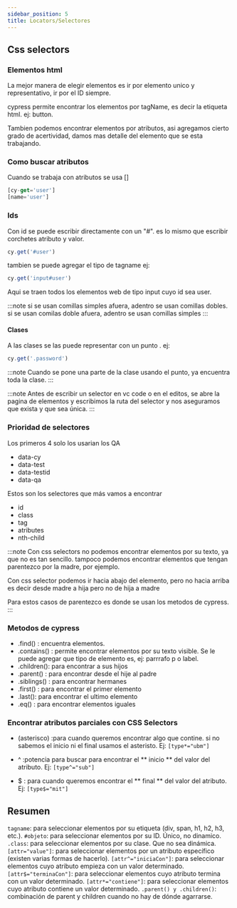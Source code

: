```yaml
---
sidebar_position: 5
title: Locators/Selectores
---
```

## Css selectors
### Elementos html
La mejor manera de elegir elementos es ir por elemento unico y representativo, ir por el ID siempre. 

cypress permite encontrar los elementos por tagName, es decir la etiqueta html. ej: button. 

Tambien podemos encontrar elementos por atributos, asi agregamos cierto grado de acertividad, damos mas detalle del elemento que se esta trabajando. 


### Como buscar atributos
Cuando se trabaja con atributos se usa []
```js titile= "Busqueda por atributo y valor"
[cy-get='user']
[name='user']
```
### Ids
Con id se puede escribir directamente con un "#".
es lo mismo que escribir corchetes atributo y valor.

```js
cy.get('#user')
```
tambien se puede agregar el tipo de tagname ej:
```js
cy.get('input#user')
```
Aqui se traen todos los elementos web de tipo input cuyo id sea user. 

:::note
si se usan comillas simples afuera, adentro se usan comillas dobles.
si se usan comilas doble afuera, adentro se usan comillas simples
:::

#### Clases
A las clases se las puede representar con un punto .
ej:
```js
cy.get('.password')
```
:::note
Cuando se pone una parte de la clase usando el punto, ya encuentra toda la clase. 
:::

:::note
Antes de escribir un selector en vc code o en el editos, se abre la pagina de elementos y escribimos la ruta del selector y nos aseguramos que exista y que sea única. 
:::


### Prioridad de selectores
Los primeros 4 solo los usarian los QA
- data-cy
- data-test
- data-testid
- data-qa

Estos son los selectores que más vamos a encontrar
- id
- class
- tag
- atributes
- nth-child

:::note
Con css selectors no podemos encontrar elementos por su texto, ya que no es tan sencillo.
tampoco podemos encontrar elementos que tengan parentezco por la madre, por ejemplo.


Con css selector podemos ir hacia abajo del elemento, pero no hacia arriba
es decir desde madre a hija
pero no de hija a madre

Para estos casos de parentezco es donde se usan los metodos de cypress.
:::

### Metodos de cypress
- .find() : encuentra elementos.
- .contains() : permite encontrar elementos por su texto visible. Se le puede agregar que tipo de elemento es, ej: parrrafo p o label. 
- .children(): para encontrar a sus hijos
- .parent() : para encontrar desde el hije al padre
- .siblings() : para encontrar hermanes
- .first() : para encontrar el primer elemento
- .last(): para encontrar el ultimo elemento
- .eq() : para encontrar elementos iguales

### Encontrar atributos parciales con CSS Selectors

- (asterisco) :para cuando queremos encontrar algo que contine. si no sabemos el inicio ni el final usamos el asteristo. Ej: ```[type*="ubm"]```

- ^ :potencia para buscar para encontrar el ** inicio ** del valor del atributo. Ej: ```[type^="sub"]```

- $ : para cuando queremos encontrar el ** final ** del valor del atributo.  Ej: ```[type$="mit"]```

## Resumen
`tagname`: para seleccionar elementos por su etiqueta (div, span, h1, h2, h3, etc.).
`#objeto`: para seleccionar elementos por su ID. Único, no dinamico. 
`.class`: para seleccionar elementos por su clase. Que no sea dinámica.
`[attr="value"]`: para seleccionar elementos por un atributo específico (existen varias formas de hacerlo).
`[attr^="iniciaCon"]`: para seleccionar elementos cuyo atributo empieza con un valor determinado.
`[attr$="terminaCon"]`: para seleccionar elementos cuyo atributo termina con un valor determinado.
`[attr*="contiene"]`: para seleccionar elementos cuyo atributo contiene un valor determinado.
`.parent() y .children()`: combinación de parent y children cuando no hay de dónde agarrarse.